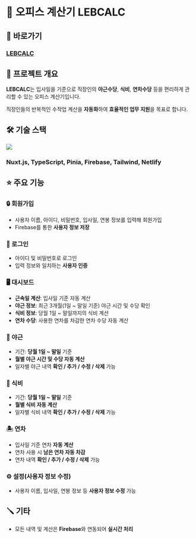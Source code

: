 # 🧮 오피스 계산기 LEBCALC

## 🔗 바로가기
### [LEBCALC](http://lebcalc.netlify.app)

## 📌 프로젝트 개요

**LEBCALC**는 입사일을 기준으로 직장인의 **야근수당**, **식비**, **연차수당** 등을 편리하게 관리할 수 있는 오피스 계산기입니다.

직장인들의 반복적인 수작업 계산을 **자동화**하여 **효율적인 업무 지원**을 목표로 합니다.

## 🛠️ 기술 스택

<img src="https://skillicons.dev/icons?i=nuxt,typescript,pinia,firebase,tailwind,netlify"/>

### Nuxt.js, TypeScript, Pinia, Firebase, Tailwind, Netlify

## ⭐ 주요 기능

### 🔒 회원가입

- 사용자 이름, 아이디, 비밀번호, 입사일, 연봉 정보를 입력해 회원가입
- Firebase를 통한 **사용자 정보 저장**

### 🔐 로그인

- 아이디 및 비밀번호로 로그인
- 입력 정보와 일치하는 **사용자 인증**

### 🖥️ 대시보드

- **근속일 계산**: 입사일 기준 자동 계산
- **야근 정보**: 최근 3개월(1일 ~ 말일 기준) 야근 시간 및 수당 확인
- **식비 정보**: 당월 1일 ~ 말일까지의 식비 계산
- **연차 수당**: 사용한 연차를 차감한 연차 수당 자동 계산

### 🌙 야근

- 기간: **당월 1일 ~ 말일** 기준
- **월별 야근 시간 및 수당 자동 계산**
- 일자별 야근 내역 **확인 / 추가 / 수정 / 삭제** 가능

### 🍴 식비

- 기간: **당월 1일 ~ 말일** 기준
- **월별 식비 자동 계산**
- 일자별 식비 내역 **확인 / 추가 / 수정 / 삭제** 가능

### 🏝️ 연차

- 입사일 기준 연차 **자동 계산**
- 연차 사용 시 **남은 연차 자동 차감**
- 연차 내역 **확인 / 추가 / 수정 / 삭제** 가능

### ⚙️ 설정(사용자 정보 수정)

- 사용자 이름, 입사일, 연봉 정보 등 **사용자 정보 수정** 가능

## 🪛 기타

- 모든 내역 및 계산은 **Firebase**와 연동되어 **실시간 처리**